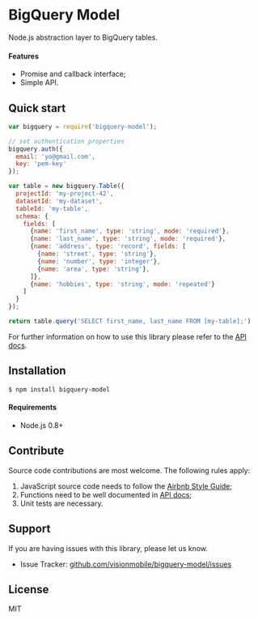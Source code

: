 # BigQuery Model

Node.js abstraction layer to BigQuery tables.

#### Features

* Promise and callback interface;
* Simple API.

## Quick start

```javascript
var bigquery = require('bigquery-model');

// set authentication properties
bigquery.auth({
  email: 'yo@gmail.com',
  key: 'pem-key'
});

var table = new bigquery.Table({
  projectId: 'my-project-42',
  datasetId: 'my-dataset',
  tableId: 'my-table',
  schema: {
    fields: [
      {name: 'first_name', type: 'string', mode: 'required'},
      {name: 'last_name', type: 'string', mode: 'required'},
      {name: 'address', type: 'record', fields: [
        {name: 'street', type: 'string'},
        {name: 'number', type: 'integer'},
        {name: 'area', type: 'string'},
      ]},
      {name: 'hobbies', type: 'string', mode: 'repeated'}
    ]
  }
});

return table.query('SELECT first_name, last_name FROM [my-table];')
```

For further information on how to use this library please refer to the [API docs](https://github.com/visionmobile/bigquery-model/blob/master/docs/table.md).

## Installation

```
$ npm install bigquery-model
```

#### Requirements

* Node.js 0.8+

## Contribute

Source code contributions are most welcome. The following rules apply:

1. JavaScript source code needs to follow the [Airbnb Style Guide](https://github.com/airbnb/javascript);
2. Functions need to be well documented in [API docs](https://github.com/visionmobile/bigquery-model/blob/master/docs/API.md);
3. Unit tests are necessary.

## Support

If you are having issues with this library, please let us know.

* Issue Tracker: [github.com/visionmobile/bigquery-model/issues](https://github.com/visionmobile/heroku-dyno/issues)

## License

MIT
